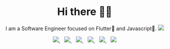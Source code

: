 <h1 align='center'>Hi there 👋🏾 </h1>

<p align='center'>I am a Software Engineer focused on Flutter💙 and Javascript💛. <img src="https://gpvc.arturio.dev/jideguru" /></p>

<p align='center'>
<a href="https://twitter.com/iamjideguru">
  <img src="https://img.shields.io/badge/twitter-%231DA1F2.svg?&style=for-the-badge&logo=twitter&logoColor=white" />
</a>&nbsp;&nbsp;
<a href="https://www.linkedin.com/in/festus-olusegun-b2b197128/">
  <img src="https://img.shields.io/badge/linkedin-%230077B5.svg?&style=for-the-badge&logo=linkedin&logoColor=white" />
</a>&nbsp;&nbsp;
<a href="https://medium.com/@jideguru">
  <img src="https://img.shields.io/badge/medium-%2312100E.svg?&style=for-the-badge&logo=medium&logoColor=white" />
</a>&nbsp;&nbsp;
<a href="mailto:guruliciousjide@gmail.com">
  <img src="https://img.shields.io/badge/email me-%23D14836.svg?&style=for-the-badge&logo=gmail&logoColor=white" />
</a>&nbsp;&nbsp;
<a href="http://wa.me/22961701427?text=Hello Jide">
  <img src="https://img.shields.io/badge/whatsapp-%34B7F1.svg?&style=for-the-badge&logo=whatsapp&logoColor=white" />
</a>&nbsp;&nbsp;
<a href="http://wa.me/22961701427?text=Hello Jide">
  <img src="https://img.shields.io/youtube/channel/subscribers/UCDKCzyQaoyH9pzAvLyCydmw?style=for-the-badge" />
</a>
</p>



<!--
<img src="https://github-readme-stats.vercel.app/api?username=jideguru&&show_icons=true&title_color=ffffff&icon_color=bb2acf&text_color=daf7dc&bg_color=191919">
-->


<!--
<p align='center'>
  <a href="https://stackoverflow.com/users/10835183/jideguru">
  <img src="https://img.shields.io/stackexchange/stackoverflow/r/10835183?style=for-the-badge" />
</a>&nbsp;&nbsp;
</p>
-->


<!--
</p>
<p align='center'>
<a href="https://stackoverflow.com/users/10835183/jideguru"><img src="https://stackoverflow.com/users/flair/10835183.png" width="208" height="58" alt="profile for JideGuru at Stack Overflow, Q&amp;A for professional and enthusiast programmers" title="profile for JideGuru at Stack Overflow, Q&amp;A for professional and enthusiast programmers"></a>&nbsp;&nbsp;
</p>
-->
